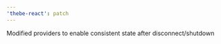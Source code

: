 ```yaml
---
'thebe-react': patch
---
```


Modified providers to enable consistent state after disconnect/shutdown
